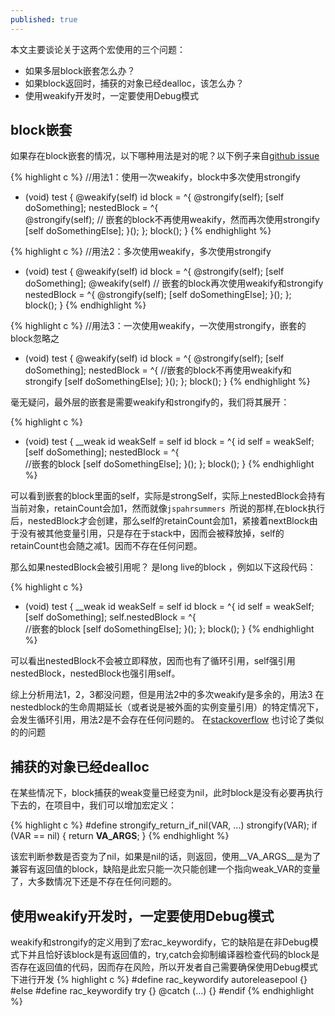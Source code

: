 ```yaml
---
published: true
---
```

本文主要谈论关于这两个宏使用的三个问题：

- 如果多层block嵌套怎么办？
- 如果block返回时，捕获的对象已经dealloc，该怎么办？
- 使用weakify开发时，一定要使用Debug模式



## block嵌套

如果存在block嵌套的情况，以下哪种用法是对的呢？以下例子来自[github issue][github-issue]

{% highlight c %}
//用法1：使用一次weakify，block中多次使用strongify
- (void) test {
      @weakify(self)
      id block = ^{
        @strongify(self);
        [self doSomething];
        nestedBlock = ^{   
          @strongify(self);		// 嵌套的block不再使用weakify，然而再次使用strongify
          [self doSomethingElse];
        }();
      };
      block();
}
{% endhighlight %}

{% highlight c %}
//用法2：多次使用weakify，多次使用strongify
- (void) test {
      @weakify(self)
      id block = ^{
        @strongify(self);
        [self doSomething];
        @weakify(self)         // 嵌套的block再次使用weakify和strongify
        nestedBlock = ^{
          @strongify(self);
          [self doSomethingElse];
        }();
      };
      block();
}
{% endhighlight %}

{% highlight c %}
//用法3：一次使用weakify，一次使用strongify，嵌套的block忽略之
- (void) test {
      @weakify(self)
      id block = ^{
        @strongify(self);
        [self doSomething];
        nestedBlock = ^{  			//嵌套的block不再使用weakify和strongify
          [self doSomethingElse];
        }();
      };
      block();
}
{% endhighlight %}

毫无疑问，最外层的嵌套是需要weakify和strongify的，我们将其展开：

{% highlight c %}
- (void) test {
      __weak id weakSelf = self
      id block = ^{
        id self = weakSelf;
        [self doSomething];
        nestedBlock = ^{  	
          //嵌套的block
          [self doSomethingElse];
        }();
      };
      block();
}
{% endhighlight %}

可以看到嵌套的block里面的self，实际是strongSelf，实际上nestedBlock会持有当前对象，retainCount会加1，然而就像`jspahrsummers `所说的那样,在block执行后，nestedBlock才会创建，那么self的retainCount会加1，紧接着nextBlock由于没有被其他变量引用，只是存在于stack中，因而会被释放掉，self的retainCount也会随之减1。因而不存在任何问题。

那么如果nestedBlock会被引用呢？ 是long live的block ，例如以下这段代码：

{% highlight c %}
- (void) test {
      __weak id weakSelf = self
      id block = ^{
        id self = weakSelf;
        [self doSomething];
        self.nestedBlock = ^{  	
          //嵌套的block
          [self doSomethingElse];
        }();
      };
      block();
}
{% endhighlight %}

可以看出nestedBlock不会被立即释放，因而也有了循环引用，self强引用nestedBlock，nestedBlock也强引用self。

综上分析用法1，2，3都没问题，但是用法2中的多次weakify是多余的，用法3 在nestedblock的生命周期延长（或者说是被外面的实例变量引用）的特定情况下，会发生循环引用，用法2是不会存在任何问题的。
在[stackoverflow][stackoverflow] 也讨论了类似的的问题

## 捕获的对象已经dealloc

在某些情况下，block捕获的weak变量已经变为nil，此时block是没有必要再执行下去的，在项目中，我们可以增加宏定义：

{% highlight c %}
#define strongify_return_if_nil(VAR, ...) strongify(VAR); if (VAR == nil) { return __VA_ARGS__; }
{% endhighlight %}

该宏判断参数是否变为了nil，如果是nil的话，则返回，使用__VA_ARGS__是为了兼容有返回值的block，缺陷是此宏只能一次只能创建一个指向weak_VAR的变量了，大多数情况下还是不存在任何问题的。

## 使用weakify开发时，一定要使用Debug模式
weakify和strongify的定义用到了宏rac_keywordify，它的缺陷是在非Debug模式下并且恰好该block是有返回值的，try,catch会抑制编译器检查代码的block是否存在返回值的代码，因而存在风险，所以开发者自己需要确保使用Debug模式下进行开发
{% highlight c %}
#define rac_keywordify autoreleasepool {}
#else
#define rac_keywordify try {} @catch (...) {}
#endif
{% endhighlight %}

[github-issue]: https://github.com/jspahrsummers/libextobjc/issues/45
[stackoverflow]:http://stackoverflow.com/questions/28305356/ios-proper-use-of-weakifyself-and-strongifyself